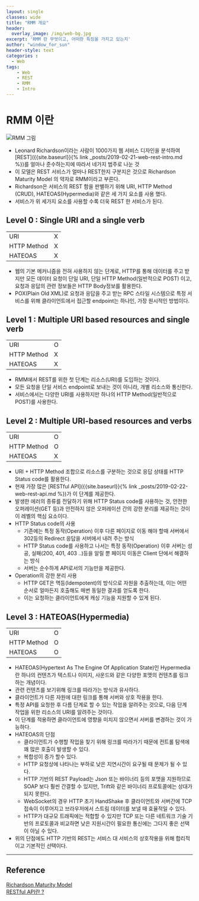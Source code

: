```yaml
--- 
layout: single
classes: wide
title: "RMM 개요"
header:
  overlay_image: /img/web-bg.jpg
excerpt: 'RMM 란 무엇이고, 어떠한 특징을 가지고 있는지'
author: "window_for_sun"
header-style: text
categories :
  - Web
tags:
    - Web
    - REST
    - RMM
    - Intro
---  
```



# RMM 이란
![RMM 그림]({{site.baseurl}}/img/web-rest-api-rmm.jpg)
- Leonard Richardson이라는 사람이 1000가지 웹 서비스 디자인을 분석하여 [REST]({{site.baseurl}}{% link _posts/2019-02-21-web-rest-intro.md %})를 얼마나 준수하는지에 따라서 네가지 범주로 나눈 것
- 이 모델은 REST 서비스가 얼마나 REST한지 구분지은 것으로 Richardson Maturity Model 의 약자로 RMM이라고 부른다.
- Richardson은  서비스의 REST 함을 판별하기 위해 URI, HTTP Method (CRUD), HATEOAS(Hypermedia)와 같은 세 가지 요소를 사용 했다.
- 서비스가 위 세가지 요소를 사용할 수록 더욱 REST 한 서비스가 된다.

## Level 0 : Single URI and a single verb

| | |
|---|---|
| URI | X 
| HTTP Method | X
| HATEOAS | X

- 웹의 기본 메커니즘을 전혀 사용하지 않는 단계로, HTTP를 통해 데이터를 주고 받지만 모든 데이터 요청이 단일 URI, 단일 HTTP Method(일반적으로 POST) 이고, 요청과 응답의 관련 정보들은 HTTP Body정보를 활용한다.
- POX(Plain Old XML)로 요청과 응답을 주고 받는 RPC 스타일 시스템으로 특정 서비스를 위해 클라이언트에서 접근할 endpoint는 하나인, 가장 원시적인 방법이다.

## Level 1 : Multiple URI based resources and single verb

| | |
|---|---|
| URI | O 
| HTTP Method | X
| HATEOAS | X

- RMM에서 REST를 위한 첫 단계는 리소스(URI)를 도입하는 것이다.
- 모든 요청을 단일 서비스 endpoint로 보내는 것이 아니라, 개별 리소스와 통신한다.
- 서비스에서는 다양한 URI를 사용하지만 하나의 HTTP Method(일반적으로 POST)를 사용한다.

## Level 2 : Multiple URI-based resources and verbs

| | |
|---|---|
| URI | O
| HTTP Method | O
| HATEOAS | X

- URI + HTTP Method 조합으로 리소스를 구분하는 것으로 응답 상태를 HTTP Status code를 활용한다.
- 현재 가장 많은 [RESTful API]({{site.baseurl}}{% link _posts/2019-02-22-web-rest-api.md %})가 이 단계를 제공한다.
- 발생한 에러의 종류를 전달하기 위해 HTTP Status code를 사용하는 것, 안전한 오퍼레이션(GET 등)과 안전하지 않은 오퍼레이션 간의 강한 분리를 제공하는 것이 이 레벨의 핵심 요소이다.
- HTTP Status code의 사용
	- 기존에는 특정 동작(Operation) 이후 다른 페이지로 이동 해야 할때 서버에서 302등의 Redirect 응답을 서버에서 내려 주는 방식
	- HTTP Status code를 사용하고 나서는 특정 동작(Operation) 이후 서버는 성공, 실패(200, 401, 403 ..)등을 알릴 뿐 페이지 이동은 Client 단에서 해결하는 방식
	- 서버는 순수하게 API로서의 기능만을 제공한다.
- Operation의 강한 분리 사용
	- HTTP GET은 멱등(Idempotent)의 방식으로 자원을 추출하는데, 이는 어떤 순서로 얼마든지 호출해도 매번 동일한 결과를 얻도록 한다.
	- 이는 요청하는 클라이언트에게 캐싱 기능을 지원할 수 있게 된다.

## Level 3 : HATEOAS(Hypermedia)

| | |
|---|---|
| URI | O
| HTTP Method | O
| HATEOAS | O

- HATEOAS(Hypertext As The Engine Of Application State)인 Hypermedia란 하나의 컨텐츠가 텍스트나 이미지, 사운드와 같은 다양한 포맷의 컨텐츠를 링크하는 개념이다.
- 관련 컨텐츠를 보기위해 링크를 따라가는 방식과 유사하다.
- 클라이언트가 다른 자원에 대한 링크를 통해 서버와 상호 작용을 한다.
- 특정 API를 요청한 후 다름 단계로 할 수 있는 작업을 알려주는 것으로, 다음 단계 작업을 위한 리소스의 URI를 알려주는 것이다.
- 이 단계를 적용하면 클라이언트에 영향을 미치지 않으면서 서버를 변경하는 것이 가능하다.
- HATEOAS의 단점
	- 클라이언트가 수행할 작업을 찾기 위해 링크를 따라가기 때문에 컨트롤 탐색에 꽤 많은 호출이 발생할 수 있다.
	- 복합성이 증가 할수 있다.
	- HTTP 요청상에 나타나는 부하로 낮은 지연시간이 요구될 때 문제가 될 수 있다.
	- HTTP 기반의 REST Payload는 Json 또는 바이너리 등의 포맷을 지원하므로 SOAP 보다 훨씬 간결할 수 있지만, Trift와 같은 바이너리 프로토콜에는 상대가 되지 못한다.
	- WebSocket의 경우 HTTP 초기 HandShake 후 클라이언트와 서버간에 TCP접속이 이루어지고 브라우저에서 스트림 데이터를 보낼 때 효율적일 수 있다.
	- HTTP가 대규모 트래픽에는 적합할 수 있지만 TCP 또는 다른 네트워크 기술 기반의 프로토콜과 비교하면 낮은 지원시간이 필요한 통신에는 그다지 좋은 선택이 아닐 수 있다.
- 위의 단점에도 HTTP 기반의 REST는 서비스 대 서비스의 상호작용을 위해 합리적이고 기본적인 선택이다.


---
## Reference
[Richardson Maturity Model](https://restfulapi.net/richardson-maturity-model/)  
[RESTful API란 ?](https://brainbackdoor.tistory.com/53)  